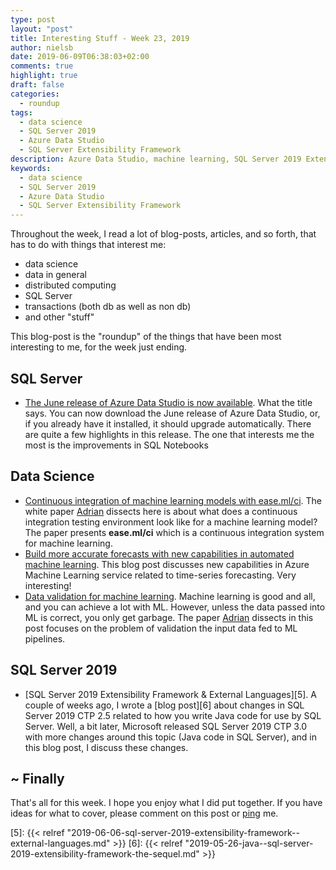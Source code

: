 ```yaml
---
type: post
layout: "post"
title: Interesting Stuff - Week 23, 2019
author: nielsb
date: 2019-06-09T06:38:03+02:00
comments: true
highlight: true
draft: false
categories:
  - roundup
tags:
  - data science
  - SQL Server 2019
  - Azure Data Studio
  - SQL Server Extensibility Framework
description: Azure Data Studio, machine learning, SQL Server 2019 Extensibility framework, and other topics.
keywords:
  - data science
  - SQL Server 2019
  - Azure Data Studio
  - SQL Server Extensibility Framework   
---
```


Throughout the week, I read a lot of blog-posts, articles, and so forth, that has to do with things that interest me:

* data science
* data in general
* distributed computing
* SQL Server
* transactions (both db as well as non db)
* and other "stuff"

This blog-post is the "roundup" of the things that have been most interesting to me, for the week just ending.

<!--more-->

## SQL Server

* [The June release of Azure Data Studio is now available][1]. What the title says. You can now download the June release of Azure Data Studio, or, if you already have it installed, it should upgrade automatically. There are quite a few highlights in this release. The one that interests me the most is the improvements in SQL Notebooks

## Data Science

* [Continuous integration of machine learning models with ease.ml/ci][2]. The white paper [Adrian][adcol] dissects here is about what does a continuous integration testing environment look like for a machine learning model? The paper presents **ease.ml/ci** which is a continuous integration system for machine learning. 
* [Build more accurate forecasts with new capabilities in automated machine learning][3]. This blog post discusses new capabilities in Azure Machine Learning service related to time-series forecasting. Very interesting!
* [Data validation for machine learning][4]. Machine learning is good and all, and you can achieve a lot with ML. However, unless the data passed into ML is correct, you only get garbage. The paper [Adrian][adcol] dissects in this post focuses on the problem of validation the input data fed to ML pipelines. 

## SQL Server 2019

* [SQL Server 2019 Extensibility Framework & External Languages][5]. A couple of weeks ago, I wrote a [blog post][6] about changes in SQL Server 2019 CTP 2.5 related to how you write Java code for use by SQL Server. Well, a bit later, Microsoft released SQL Server 2019 CTP 3.0 with more changes around this topic (Java code in SQL Server), and in this blog post, I discuss these changes.

## ~ Finally

That's all for this week. I hope you enjoy what I did put together. If you have ideas for what to cover, please comment on this post or [ping][ma] me.

[ma]: mailto:niels.it.berglund@gmail.com
[mp]: https://blog.acolyer.org
[iq]: https://www.infoq.com/
[ew]: http://sqlonice.com/
[re]: http://blog.revolutionanalytics.com
[sqsk]: https://www.sqlskills.com
[mdaveyblog]: https://mdavey.wordpress.com/
[charlblog]: https://charlla.com/

[jovpop]: https://twitter.com/JovanPop_MSFT
[bobw]: https://twitter.com/bobwardms
[revod]: https://twitter.com/revodavid
[lonny]: https://twitter.com/sqL_handLe
[ewtw]: https://twitter.com/sqlOnIce
[buckw]: https://twitter.com/BuckWoodyMSFT
[mattw]: https://twitter.com/matthewwarren
[murba]: https://twitter.com/muratdemirbas
[daveda]: https://twitter.com/davidthecoder
[adcol]: https://twitter.com/adriancolyer
[jesrod]: https://twitter.com/jrdothoughts
[tomaz]: https://twitter.com/tomaz_tsql
[dataart]: https://twitter.com/dataartisans
[luis]: https://twitter.com/luis_de_sousa
[benstop]: https://twitter.com/benstopford
[conflu]: https://twitter.com/confluentinc
[tylert]: https://twitter.com/tyler_treat
[andrewng]: https://twitter.com/AndrewYNg
[lawr]: https://twitter.com/bytezn
[jue]: https://twitter.com/b0rk
[yan]: https://twitter.com/theburningmonk
[danny]: https://twitter.com/g9yuayon
[rmoff]: https://twitter.com/rmoff
[ryansw]: https://twitter.com/ryanswanstrom
[pabloc]: https://twitter.com/pabloc_ds
[mklep]: https://twitter.com/martinkl
[mdavey]: https://twitter.com/matt_davey
[jboner]: https://twitter.com/jboner
[joeduff]: https://twitter.com/funcOfJoe
[charl]: https://twitter.com/charllamprecht
[dbricks]: https://twitter.com/databricks
[adsit]: https://twitter.com/SitnikAdam
[vicky]: https://twitter.com/vickyharp
[dscentral]: https://twitter.com/DataScienceCtrl
[natemc]: https://twitter.com/natemcmaster
[ads]: https://twitter.com/azuredatastudio

[1]: https://cloudblogs.microsoft.com/sqlserver/2019/06/06/the-june-release-of-azure-data-studio-is-now-available/
[2]: https://blog.acolyer.org/2019/06/03/ease-ml-ci/
[3]: https://azure.microsoft.com/en-us/blog/build-more-accurate-forecasts-with-new-capabilities-in-automated-machine-learning/
[4]: https://blog.acolyer.org/2019/06/05/data-validation-for-machine-learning/
[5]: {{< relref "2019-06-06-sql-server-2019-extensibility-framework--external-languages.md" >}}
[6]: {{< relref "2019-05-26-java--sql-server-2019-extensibility-framework-the-sequel.md" >}}
